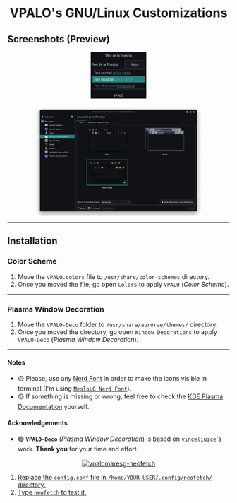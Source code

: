 <h1 align="center">VPALO's GNU/Linux Customizations</h1>

## Screenshots (Preview)
<p align="center"><a href="https://raw.githubusercontent.com/vpalomaresg/VPALO-GNULinuxCustomizations/main/preview/color-scheme.png"><img width=25% src="./preview/color-scheme.png" align="center" alt="VPALO-Color-Scheme" /></a></p>
<p align="center"><a href="https://raw.githubusercontent.com/vpalomaresg/VPALO-GNULinuxCustomizations/main/preview/window-decoration.png"><img width=75% src="./preview/window-decoration.png" align="center" alt="VPALO-Window-Decoration" /></a></p>

---

## Installation
### Color Scheme
1. Move the `VPALO.colors` file to `/usr/share/color-schemes` directory.
2. Once you moved the file, go open `Colors` to apply `VPALO` (*Color Scheme*).

---

### Plasma Window Decoration
1. Move the `VPALO-Deco` folder to `/usr/share/aurorae/themes/` directory.
2. Once you moved the directory, go open  `Window Decorations` to apply `VPALO-Deco` (*Plasma Window Decoration*).

---

#### Notes
- 🟡 Please, use any [Nerd Font](https://www.nerdfonts.com/font-downloads) in order to make the icons visible in terminal (I'm using [`MesloLG Nerd Font`](https://github.com/ryanoasis/nerd-fonts/releases/download/v3.0.2/Meslo.zip)).
- 🟡 If something is missing or wrong, feel free to check the [KDE Plasma Documentation](https://develop.kde.org/docs/plasma/) yourself.

#### Acknowledgements
- 🟢 **`VPALO-Deco`** (*Plasma Window Decoration*) is based on [`vinceliuice`](https://github.com/vinceliuice/MacSonoma-kde)'s work. **Thank you** for your time and effort.

<p align="center"><a href="https://raw.githubusercontent.com/vpalomaresg/neofetch-config/main/Screenshot.png" target="_blank"><img src="./Screenshot.png" align="center" alt="vpalomaresg-neofetch" />

1. Replace the `config.conf` file in `/home/YOUR-USER/.config/neofetch/` directory.
2. Type `neofetch` to test it.
